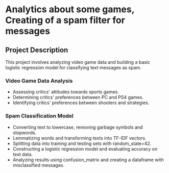 # Analytics about some games, Creating of a spam filter for messages
## Project Description

This project involves analyzing video game data and building a basic logistic regression model for classifying text messages as spam.

### Video Game Data Analysis
- Assessing critics' attitudes towards sports games.
- Determining critics' preferences between PC and PS4 games.
- Identifying critics' preferences between shooters and strategies.

### Spam Classification Model
- Converting text to lowercase, removing garbage symbols and stopwords.
- Lemmatizing words and transforming texts into TF-IDF vectors.
- Splitting data into training and testing sets with random_state=42.
- Constructing a logistic regression model and evaluating accuracy on test data.
- Analyzing results using confusion_matrix and creating a dataframe with misclassified messages.

